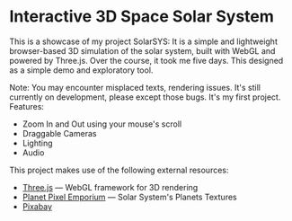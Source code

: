 # Interactive 3D Space Solar System
This is a showcase of my project SolarSYS: It is a simple and lightweight browser-based 3D simulation of the solar system, built with WebGL and powered by Three.js. Over the course, it took me five days. This designed as a simple demo and exploratory tool.

Note: You may encounter misplaced texts, rendering issues. It's still currently on development, please except those bugs. It's my first project.
Features:
- Zoom In and Out using your mouse's scroll
- Draggable Cameras
- Lighting
- Audio

This project makes use of the following external resources:

- [Three.js](https://threejs.org/) — WebGL framework for 3D rendering
- [Planet Pixel Emporium](https://planetpixelemporium.com/planets.html) — Solar System's Planets Textures
- [Pixabay](https://pixabay.com/) 



